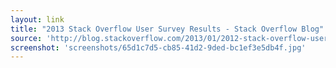 ```yaml
---
layout: link
title: "2013 Stack Overflow User Survey Results - Stack Overflow Blog"
source: 'http://blog.stackoverflow.com/2013/01/2012-stack-overflow-user-survey-results/'
screenshot: 'screenshots/65d1c7d5-cb85-41d2-9ded-bc1ef3e5db4f.jpg'
---
```


